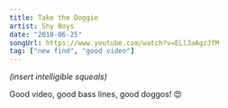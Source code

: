 ```yaml
---
title: Take the Doggie
artist: Shy Boys
date: "2018-06-25"
songUrl: https://www.youtube.com/watch?v=ELl3aAgzJfM
tag: ["new find", "good video"]
---
```


_(insert intelligible squeals)_

Good video, good bass lines, good doggos! 😍